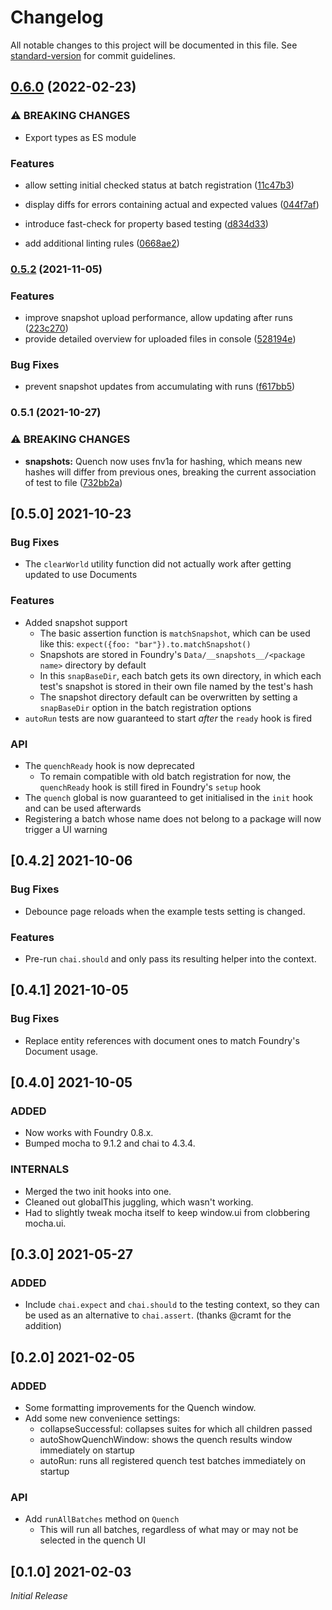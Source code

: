 # Changelog

All notable changes to this project will be documented in this file. See [standard-version](https://github.com/conventional-changelog/standard-version) for commit guidelines.

## [0.6.0](https://github.com/Ethaks/FVTT-Quench/compare/v0.5.2...v0.6.0) (2022-02-23)


### ⚠ BREAKING CHANGES

* Export types as ES module

### Features

* allow setting initial checked status at batch registration ([11c47b3](https://github.com/Ethaks/FVTT-Quench/commit/11c47b3121ed9522eaab9d8ef601272ac93bfd91))
* display diffs for errors containing actual and expected values ([044f7af](https://github.com/Ethaks/FVTT-Quench/commit/044f7afa492544130ec4b4d500b248cef48b1d8b))
* introduce fast-check for property based testing ([d834d33](https://github.com/Ethaks/FVTT-Quench/commit/d834d33119296126c35967d97942bfc48270e76c))


* add additional linting rules ([0668ae2](https://github.com/Ethaks/FVTT-Quench/commit/0668ae2df77f59c720a9ec58289eaf0b3779d126))

### [0.5.2](https://github.com/Ethaks/FVTT-Quench/compare/v0.5.1...v0.5.2) (2021-11-05)


### Features

* improve snapshot upload performance, allow updating after runs ([223c270](https://github.com/Ethaks/FVTT-Quench/commit/223c270118b20f0411f8e3693bec65b044970cbf))
* provide detailed overview for uploaded files in console ([528194e](https://github.com/Ethaks/FVTT-Quench/commit/528194ea51cb830572bc2ba138c678cec6aaed1b))


### Bug Fixes

* prevent snapshot updates from accumulating with runs ([f617bb5](https://github.com/Ethaks/FVTT-Quench/commit/f617bb557f265077dbd1752e5740cc9cd9962a5b))

### 0.5.1 (2021-10-27)


### ⚠ BREAKING CHANGES

* **snapshots:** Quench now uses fnv1a for hashing, which means new hashes will differ from previous ones, breaking the current association of test to file ([732bb2a](https://github.com/Ethaks/FVTT-Quench/commit/732bb2a9e1d20d4d700bf142947407bc710a95c2))

## [0.5.0] 2021-10-23

### Bug Fixes

- The `clearWorld` utility function did not actually work after getting updated to use Documents

### Features

- Added snapshot support
    - The basic assertion function is `matchSnapshot`, which can be used like this: `expect({foo: "bar"}).to.matchSnapshot()`
    - Snapshots are stored in Foundry's `Data/__snapshots__/<package name>` directory by default
    - In this `snapBaseDir`, each batch gets its own directory, in which each test's snapshot is stored in their own file named by the test's hash
    - The snapshot directory default can be overwritten by setting a `snapBaseDir` option in the batch registration options
- `autoRun` tests are now guaranteed to start *after* the `ready` hook is fired

### API

- The `quenchReady` hook is now deprecated
    - To remain compatible with old batch registration for now, the `quenchReady` hook is still fired in Foundry's `setup` hook
- The `quench` global is now guaranteed to get initialised in the `init` hook and can be used afterwards
- Registering a batch whose name does not belong to a package will now trigger a UI warning

## [0.4.2] 2021-10-06

### Bug Fixes

- Debounce page reloads when the example tests setting is changed.

### Features

- Pre-run `chai.should` and only pass its resulting helper into the context.

## [0.4.1] 2021-10-05

### Bug Fixes

- Replace entity references with document ones to match Foundry's Document usage.

## [0.4.0] 2021-10-05

### ADDED

- Now works with Foundry 0.8.x.
- Bumped mocha to 9.1.2 and chai to 4.3.4.

### INTERNALS

- Merged the two init hooks into one.
- Cleaned out globalThis juggling, which wasn't working.
- Had to slightly tweak mocha itself to keep window.ui from clobbering mocha.ui.

## [0.3.0] 2021-05-27

### ADDED

- Include `chai.expect` and `chai.should` to the testing context, so they can be used as an alternative to `chai.assert`. (thanks @cramt for the addition)

## [0.2.0] 2021-02-05

### ADDED

- Some formatting improvements for the Quench window.
- Add some new convenience settings:
  - collapseSuccessful: collapses suites for which all children passed
  - autoShowQuenchWindow: shows the quench results window immediately on startup
  - autoRun: runs all registered quench test batches immediately on startup

### API

- Add `runAllBatches` method on `Quench`
  - This will run all batches, regardless of what may or may not be selected in the quench UI


## [0.1.0] 2021-02-03

*Initial Release*
